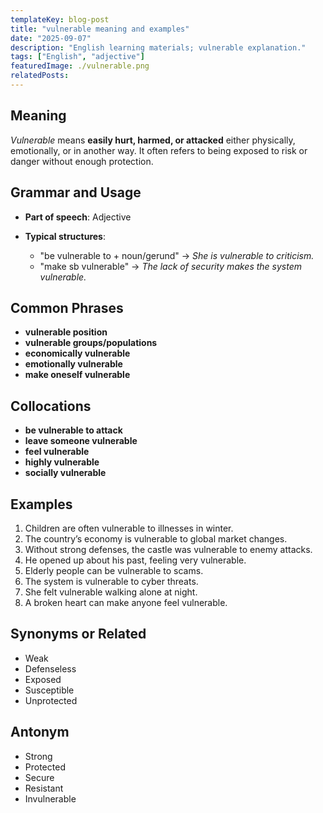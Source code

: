 ```yaml
---
templateKey: blog-post
title: "vulnerable meaning and examples"
date: "2025-09-07"
description: "English learning materials; vulnerable explanation."
tags: ["English", "adjective"]
featuredImage: ./vulnerable.png
relatedPosts:
---
```


## Meaning

_Vulnerable_ means **easily hurt, harmed, or attacked** either physically, emotionally, or in another way. It often refers to being exposed to risk or danger without enough protection.

## Grammar and Usage

- **Part of speech**: Adjective
- **Typical structures**:

  - "be vulnerable to + noun/gerund" → _She is vulnerable to criticism._
  - "make sb vulnerable" → _The lack of security makes the system vulnerable._

## Common Phrases

- **vulnerable position**
- **vulnerable groups/populations**
- **economically vulnerable**
- **emotionally vulnerable**
- **make oneself vulnerable**

## Collocations

- **be vulnerable to attack**
- **leave someone vulnerable**
- **feel vulnerable**
- **highly vulnerable**
- **socially vulnerable**

## Examples

1. Children are often vulnerable to illnesses in winter.
2. The country’s economy is vulnerable to global market changes.
3. Without strong defenses, the castle was vulnerable to enemy attacks.
4. He opened up about his past, feeling very vulnerable.
5. Elderly people can be vulnerable to scams.
6. The system is vulnerable to cyber threats.
7. She felt vulnerable walking alone at night.
8. A broken heart can make anyone feel vulnerable.

## Synonyms or Related

- Weak
- Defenseless
- Exposed
- Susceptible
- Unprotected

## Antonym

- Strong
- Protected
- Secure
- Resistant
- Invulnerable
